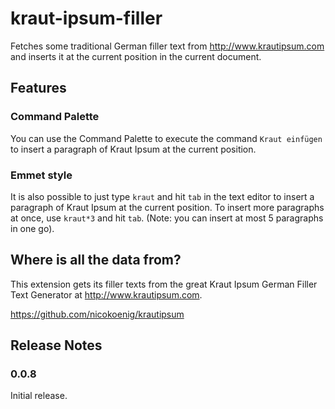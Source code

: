 # kraut-ipsum-filler

Fetches some traditional German filler text from http://www.krautipsum.com and inserts it at the current position in the current document.

## Features

### Command Palette
You can use the Command Palette to execute the command `Kraut einfügen` to insert a paragraph of Kraut Ipsum at the current position.

### Emmet style

It is also possible to just type `kraut` and hit `tab` in the text editor to insert a paragraph of Kraut Ipsum at the current position.
To insert more paragraphs at once, use `kraut*3` and hit `tab`. (Note: you can insert at most 5 paragraphs in one go).

## Where is all the data from?

This extension gets its filler texts from the great Kraut Ipsum German Filler Text Generator at 
<a href="http://www.krautipsum.com">http://www.krautipsum.com</a>.

<a href="https://github.com/nicokoenig/krautipsum">https://github.com/nicokoenig/krautipsum</a>

## Release Notes


### 0.0.8

Initial release.

